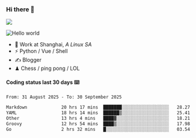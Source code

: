 ### Hi there 👋
![](https://komarev.com/ghpvc/?username=Xuhandsome)


<img src="https://github-readme-stats.vercel.app/api?username=XuHandsome&show_icons=true&theme=merko" alt="Hello world">

<br/>

- 🍻  Work at Shanghai, _A Linux SA_
- ⚡  Python / Vue / Shell
- ✍️  Blogger
- ♟  Chess / ping pong / LOL

#### Coding status last 30 days ⌨️

<!--START_SECTION:waka-->

```txt
From: 31 August 2025 - To: 30 September 2025

Markdown             20 hrs 17 mins  ███████░░░░░░░░░░░░░░░░░░   28.27 %
YAML                 18 hrs 14 mins  ██████▒░░░░░░░░░░░░░░░░░░   25.41 %
Other                13 hrs 4 mins   ████▓░░░░░░░░░░░░░░░░░░░░   18.21 %
Groovy               12 hrs 54 mins  ████▒░░░░░░░░░░░░░░░░░░░░   17.98 %
Go                   2 hrs 32 mins   █░░░░░░░░░░░░░░░░░░░░░░░░   03.54 %
```

<!--END_SECTION:waka-->
